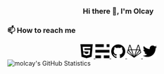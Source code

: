 <h3 align="center"> Hi there 👋, I'm Olcay </h3>

### 📫 How to reach me 
<div align="center">
<a href="https://www.tercanli.com"> 
    <img src=".github/assets/images/html5.svg" width="32">
</a>
<a href="https://blog.tercanli.com"> 
    <img src=".github/assets/images/ghost.svg" width="32">
</a>
<a href="https://github.com/molcay"> 
    <img src=".github/assets/images/github.svg" width="32">
</a>
<a href="https://gitlab.com/molcay"> 
    <img src=".github/assets/images/gitlab.svg" width="32">
</a>
<a href="https://twitter.com/molcaytercanli"> 
    <img src=".github/assets/images/twitter.svg" width="32">
</a>
</div>

<img src="https://github-readme-stats.vercel.app/api?username=molcay" alt="molcay's GitHub Statistics">

<!--
**molcay/molcay** is a ✨ _special_ ✨ repository because its `README.md` (this file) appears on your GitHub profile.

Here are some ideas to get you started:

- 🔭 I’m currently working on ...
- 🌱 I’m currently learning ...
- 👯 I’m looking to collaborate on ...
- 🤔 I’m looking for help with ...
- 💬 Ask me about ...
- 📫 How to reach me: ...
- 😄 Pronouns: ...
- ⚡ Fun fact: ...
-->
